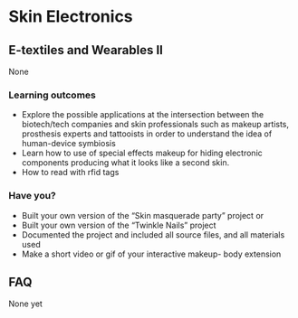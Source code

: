 # Skin Electronics

## E-textiles and Wearables II

None
### Learning outcomes

* Explore the possible applications at the intersection between the biotech/tech companies and skin professionals such as makeup artists, prosthesis experts and tattooists in order to understand the idea of human-device symbiosis
* Learn how to use of special effects makeup for hiding electronic components producing what it looks like a second skin.
* How to read with rfid tags

### Have you?

* Built your own version of the “Skin masquerade party” project or
* Built your own version of the “Twinkle Nails” project
* Documented the project and included all source files, and all materials used
* Make a short video or gif of your interactive makeup- body extension

## FAQ

None yet

